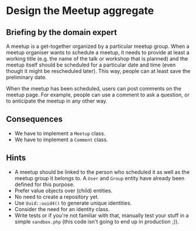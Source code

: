 # Design the Meetup aggregate

## Briefing by the domain expert

A meetup is a get-together organized by a particular meetup group. When a meetup organiser wants to schedule a meetup, it needs to provide at least a working title (e.g. the name of the talk or workshop that is planned) and the meetup itself should be scheduled for a particular date and time (even though it might be rescheduled later). This way, people can at least save the preliminary date.

When the meetup has been scheduled, users can post comments on the meetup page. For example, people can use a comment to ask a question, or to anticipate the meetup in any other way.

## Consequences

- We have to implement a `Meetup` class.
- We have to implement a `Comment` class.

## Hints

- A meetup should be linked to the person who scheduled it as well as the meetup group it belongs to. A `User` and `Group` entity have already been defined for this purpose.
- Prefer value objects over (child) entities.
- No need to create a repository yet.
- Use `Uuid::uuid4()` to generate unique identities.
- Consider the need for an identity class.
- Write tests or if you're not familiar with that, manually test your stuff in a simple `sandbox.php` (this code isn't going to end up in production ;)).
